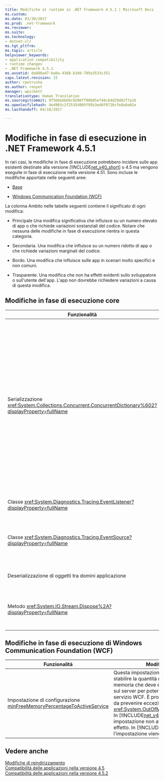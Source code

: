 ```yaml
---
title: Modifiche al runtime in .NET Framework 4.5.1 | Microsoft Docs
ms.custom: 
ms.date: 03/30/2017
ms.prod: .net-framework
ms.reviewer: 
ms.suite: 
ms.technology:
- dotnet-clr
ms.tgt_pltfrm: 
ms.topic: article
helpviewer_keywords:
- application compatibility
- runtime changes
- .NET Framework 4.5.1
ms.assetid: da880ad7-ba0a-4368-b340-705e3533c351
caps.latest.revision: 15
author: rpetrusha
ms.author: ronpet
manager: wpickett
translationtype: Human Translation
ms.sourcegitcommit: 9f5b8ebb69c9206ff90b05e748c64d29d82f7a16
ms.openlocfilehash: 4e4903c2f25354005f95b3ed8f9728cfe8a0a92e
ms.lasthandoff: 04/18/2017

---
```

# <a name="runtime-changes-in-the-net-framework-451"></a>Modifiche in fase di esecuzione in .NET Framework 4.5.1
In rari casi, le modifiche in fase di esecuzione potrebbero incidere sulle app esistenti destinate alla versione [!INCLUDE[net_v40_short](../../../includes/net-v40-short-md.md)] o 4.5 ma vengono eseguite in fase di esecuzione nella versione 4.51. Sono incluse le modifiche apportate nelle seguenti aree:  
  
-   [Base](#Core)  
  
-   [Windows Communication Foundation (WCF)](#WCF)  
  
 La colonna Ambito nelle tabelle seguenti contiene il significato di ogni modifica:  
  
-   Principale Una modifica significativa che influisce su un numero elevato di app o che richiede variazioni sostanziali del codice. Notare che nessuna delle modifiche in fase di esecuzione rientra in questa categoria.  
  
-   Secondaria. Una modifica che influisce su un numero ridotto di app o che richiede variazioni marginali del codice.  
  
-   Bordo. Una modifica che influisce sulle app in scenari molto specifici e non comuni.  
  
-   Trasparente. Una modifica che non ha effetti evidenti sullo sviluppatore o sull'utente dell'app. L'app non dovrebbe richiedere variazioni a causa di questa modifica.  
  
<a name="Core"></a>   
## <a name="core-runtime-changes"></a>Modifiche in fase di esecuzione core  
  
|Funzionalità|Modifica|Impatto|Ambito|  
|-------------|------------|------------|-----------|  
|Serializzazione <xref:System.Collections.Concurrent.ConcurrentDictionary%602?displayProperty=fullName>|Un oggetto <xref:System.Collections.Concurrent.ConcurrentDictionary%602> serializzato in .NET Framework 4.5 con <xref:System.Runtime.Serialization.NetDataContractSerializer> non può essere deserializzato in .NET Framework 4.5.1 e 4.5.2 solo a causa di modifiche interne del tipo.<br /><br /> Questa modifica *non* si applica negli scenari seguenti:<br /><br /> Un oggetto <xref:System.Collections.Concurrent.ConcurrentDictionary%602> serializzato in .NET Framework 4.5 e deserializzato in [!INCLUDE[net_v46](../../../includes/net-v46-md.md)]. <xref:System.Runtime.Serialization.NetDataContractSerializer> in [!INCLUDE[net_v46](../../../includes/net-v46-md.md)] è in grado di deserializzare l'oggetto.<br /><br /> Un oggetto <xref:System.Collections.Concurrent.ConcurrentDictionary%602> serializzato in una versione successiva di .NET Framework e deserializzato in .NET Framework 4.5. <xref:System.Runtime.Serialization.NetDataContractSerializer> in .NET Framework 4.5 è in grado di deserializzare l'oggetto.<br /><br /> Serializzazione e deserializzazione tra versioni di un oggetto <xref:System.Collections.Concurrent.ConcurrentDictionary%602> tra qualsiasi versione di .NET Framework successiva a .NET Framework 4.5. Questa modifica si applica *solo* agli oggetti serializzati con .NET Framework 4.5.|Sono disponibili due soluzioni se è necessario serializzare un oggetto <xref:System.Collections.Concurrent.ConcurrentDictionary%602> in .NET Framework 4.5 e deserializzarlo in una versione successiva di .NET Framework:<br /><br /> Usare un serializzatore alternativo, ad esempio <xref:System.Runtime.Serialization.DataContractSerializer> o <xref:System.Runtime.Serialization.Formatters.Binary.BinaryFormatter>.<br /><br /> Eseguire l'aggiornamento a [!INCLUDE[net_v46](../../../includes/net-v46-md.md)], che supporta la deserializzazione dell'oggetto <xref:System.Collections.Concurrent.ConcurrentDictionary%602> serializzato con .NET Framework 4.5.|Secondario|  
|Classe <xref:System.Diagnostics.Tracing.EventListener?displayProperty=fullName>|<xref:System.Diagnostics.Tracing.EventListener> tronca le stringhe con valori null incorporati. I caratteri null non sono supportati dalla classe <xref:System.Diagnostics.Tracing.EventSource>.|La modifica influisce solo sulle app che usano <xref:System.Diagnostics.Tracing.EventListener> per leggere i dati <xref:System.Diagnostics.Tracing.EventSource> in-process e che usano caratteri null come delimitatori.|Microsoft Edge|  
|Classe <xref:System.Diagnostics.Tracing.EventSource?displayProperty=fullName>|Il runtime applica ora il contratto che specifica quanto segue: una classe derivata da <xref:System.Diagnostics.Tracing.EventSource> che definisce un metodo di eventi ETW deve chiamare il metodo <xref:System.Diagnostics.Tracing.EventSource.WriteEvent%2A?displayProperty=fullName> della classe di base con l'ID evento seguito dagli stessi argomenti passati al metodo di eventi ETW.|Viene generata un'eccezione <xref:System.IndexOutOfRangeException> se un <xref:System.Diagnostics.Tracing.EventListener> legge i dati <xref:System.Diagnostics.Tracing.EventSource> in-process per un'origine evento che viola questo contratto.<br /><br /> Vedere: [Mitigazione: Chiamate al metodo EventSource.WriteEvent](../../../docs/framework/migration-guide/mitigation-eventsource-writeevent-method-calls.md)|Secondario|  
|Deserializzazione di oggetti tra domini applicazione|In alcuni casi, quando un'app usa due o più domini di app con diverse basi dell'applicazione, il tentativo di deserializzare gli oggetti nel contesto di una chiamata logica tra domini di app genera un'eccezione.|Quest problema si manifesta in uno scenario altamente specifico. Per altre informazioni e per la mitigazione, vedere [Mitigazione: Deserializzazione di oggetti tra domini app](../../../docs/framework/migration-guide/mitigation-deserialization-of-objects-across-app-domains.md).|Microsoft Edge|  
|Metodo <xref:System.IO.Stream.Dispose%2A?displayProperty=fullName>|Nelle app di [!INCLUDE[win8_appstore_long](../../../includes/win8-appstore-long-md.md)], gli adattatori flusso di [!INCLUDE[wrt](../../../includes/wrt-md.md)] non chiamano più il metodo <xref:System.IO.Stream.FlushAsync%2A> dal metodo <xref:System.IO.Stream.Dispose%2A>.|Questa modifica dovrebbe essere trasparente. Gli sviluppatori potranno ripristinare il comportamento precedente scrivendo del codice simile al seguente:<br /><br /> `using (System.IO.Stream stream = GetWindowsRuntimeStream() As Stream)  {     // do something     await stream.FlushAsync();   }`|Trasparente|  
  
<a name="WCF"></a>   
## <a name="windows-communication-foundation-wcf-runtime-changes"></a>Modifiche in fase di esecuzione di Windows Communication Foundation (WCF)  
  
|Funzionalità|Modifica|Impatto|Ambito|  
|-------------|------------|------------|-----------|  
|Impostazione di configurazione [minFreeMemoryPercentageToActiveService](http://msdn.microsoft.com/library/ms731336.aspx)|Questa impostazione consente di stabilire la quantità minima di memoria che deve essere disponibile sul server per poter attivare un servizio WCF. È progettata in modo da prevenire eccezioni <xref:System.OutOfMemoryException>. In [!INCLUDE[net_v45](../../../includes/net-v45-md.md)], questa impostazione non aveva alcun effetto. In [!INCLUDE[net_v451](../../../includes/net-v451-md.md)], l'impostazione viene applicata.|Viene generata un'eccezione se la quantità di memoria libera disponibile sul server Web è inferiore alla percentuale definita dall'impostazione di configurazione. Alcuni servizi WCF correttamente avviati ed eseguiti in un ambiente di memoria limitato potrebbero avere esito negativo.<br /><br /> Vedere [Mitigazione: Impostazione della configurazione minFreeMemoryPercentageToActiveService](../../../docs/framework/migration-guide/mitigation-minfreememorypercentagetoactiveservice-configuration-setting.md).|Secondario|  
  
## <a name="see-also"></a>Vedere anche  
 [Modifiche di reindirizzamento](../../../docs/framework/migration-guide/retargeting-changes-in-the-net-framework-4-5-1.md)   
 [Compatibilità delle applicazioni nella versione 4.5](../../../docs/framework/migration-guide/application-compatibility-in-the-net-framework-4-5.md)   
 [Compatibilità delle applicazioni nella versione 4.5.2](../../../docs/framework/migration-guide/application-compatibility-in-the-net-framework-4-5-2.md)
